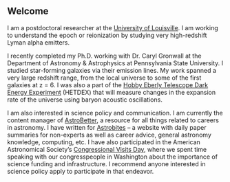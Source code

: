 ## Welcome
I am a postdoctoral researcher at the [University of Louisville](http://www.louisville.edu). I am working to understand the epoch or reionization by studying very high-redshift Lyman alpha emitters.

I recently completed my Ph.D. working with Dr. Caryl Gronwall at the Department of Astronomy & Astrophysics at Pennsylvania State University. I studied star-forming galaxies via their emission lines.  My work spanned a very large redshift range, from the local universe to some of the first galaxies at z = 6. I was also a part of the [Hobby Eberly Telescope Dark Energy Experiment](http://hetdex.org) (HETDEX) that will measure changes in the expansion rate of the universe using baryon acoustic oscillations.  

I am also interested in science policy and communication. I am currently the content manager of [AstroBetter](http://www.astrobetter.com), a resource for all things related to careers in astronomy. I have written for [Astrobites](https://astrobites.org/) – a website with daily paper summaries for non-experts as well as career advice, general astronomy knowledge, computing, etc. I have also participated in the American Astronomical Society’s [Congressional Visits Day](https://aas.org/posts/blog/2015/01/why-you-should-participate-cvd-advocate-astronomy), where we spent time speaking with our congresspeople in Washington about the importance of science funding and infrastructure.  I recommend anyone interested in science policy apply to participate in that endeavor.
